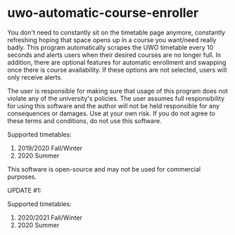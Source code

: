 # uwo-automatic-course-enroller

You don't need to constantly sit on the timetable page anymore, constantly refreshing hoping that space opens up in a course you want/need really badly. This program automatically
scrapes the UWO timetable every 10 seconds and alerts users when their desired courses are no longer full. In addition, there are
optional features for automatic enrollment and swapping once there is course availability. If these options are not selected, users
will only receive alerts.

The user is responsible for making sure that usage of this program does not violate any of the university's policies. The user assumes
full responsibility for using this software and the author will not be held responsible for any consequences or damages. Use at your own
risk. If you do not agree to these terms and conditions, do not use this software.

Supported timetables:

1. 2019/2020 Fall/Winter
2. 2020 Summer

This software is open-source and may not be used for commercial purposes.

UPDATE #1:

Supported timetables:

1. 2020/2021 Fall/Winter
2. 2020 Summer

